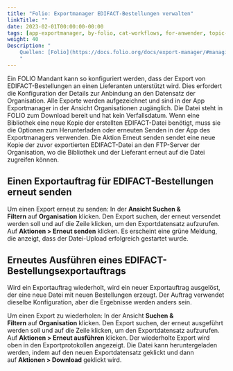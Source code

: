```yaml
---
title: "Folio: Exportmanager EDIFACT-Bestellungen verwalten"
linkTitle: ""
date: 2023-02-01T00:00:00-00:00
tags: [app-exportmanager, by-folio, cat-workflows, for-anwender, topic-edi]
weight: 40
Description: "
    Quellen: [Folio](https://docs.folio.org/docs/export-manager/#managing-edifact-orders-export-jobs) & [GBV](https://info.gbv.de/display/FOLIOGBVEXTERN/Folio:+Exportmanager+EDIFACT-Bestellungen+verwalten)
    "
---
```


Ein FOLIO Mandant kann so konfiguriert werden, dass der Export von EDIFACT-Bestellungen an einen Lieferanten unterstützt wird. Dies erfordert die Konfiguration der Details zur Anbindung an den Datensatz der Organisation. Alle Exporte werden aufgezeichnet und sind in der App Exportmanager in der Ansicht Organisationen zugänglich. Die Datei steht in FOLIO zum Download bereit und hat kein Verfallsdatum. Wenn eine Bibliothek eine neue Kopie der erstellten EDIFACT-Datei benötigt, muss sie die Optionen zum Herunterladen oder erneuten Senden in der App des Exportmanagers verwenden. Die Aktion Erneut senden sendet eine neue Kopie der zuvor exportierten EDIFACT-Datei an den FTP-Server der Organisation, wo die Bibliothek und der Lieferant erneut auf die Datei zugreifen können.

## Einen Exportauftrag für EDIFACT-Bestellungen erneut senden

Um einen Export erneut zu senden: In der **Ansicht Suchen & Filtern** auf **Organisation** klicken. Den Export suchen, der erneut versendet werden soll und auf die Zeile klicken, um den Exportdatensatz aufzurufen. Auf **Aktionen > Erneut senden** klicken. Es erscheint eine grüne Meldung, die anzeigt, dass der Datei-Upload erfolgreich gestartet wurde.

## Erneutes Ausführen eines EDIFACT-Bestellungsexportauftrags

Wird ein Exportauftrag wiederholt, wird ein neuer Exportauftrag ausgelöst, der eine neue Datei mit neuen Bestellungen erzeugt. Der Auftrag verwendet dieselbe Konfiguration, aber die Ergebnisse werden anders sein.

Um einen Export zu wiederholen: In der Ansicht **Suchen & Filtern** auf **Organisation** klicken. Den Export suchen, der erneut ausgeführt werden soll und auf die Zeile klicken, um den Exportdatensatz aufzurufen. Auf **Aktionen > Erneut ausführen** klicken. Der wiederholte Export wird oben in den Exportprotokollen angezeigt. Die Datei kann heruntergeladen werden, indem auf den neuen Exportdatensatz geklickt und dann auf **Aktionen > Download** geklickt wird.
